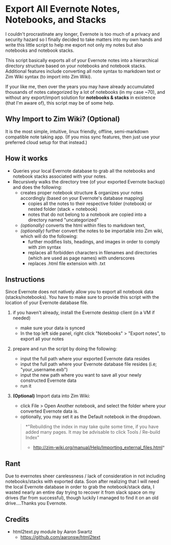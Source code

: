 # Export All Evernote Notes, Notebooks, and Stacks
I couldn't procrastinate any longer, Evernote is too much of a privacy and security hazard so I finally decided to take matters into my own hands and write this little script to help me export not only my notes but also notebooks and notebook stacks. 

This script basically exports all of your Evernote notes into a hierarchical directory structure based on your notebooks and notebook stacks. Additional features include converting all note syntax to markdown text or Zim Wiki syntax (to import into Zim Wiki).

If your like me, then over the years you may have already accumulated thousands of notes categorized by a lot of notebooks (in my case ~70), and without any export/import solution for __notebooks & stacks__ in existence (that I'm aware of), this script may be of some help.


Why Import to Zim Wiki? (Optional)
----------------------------------
It is the most simple, intuitive, linux friendly, offline, semi-markdown compatible note taking app. (If you miss sync features, then just use your preferred cloud setup for that instead.)


How it works
-------------
* Queries your local Evernote database to grab all the notebooks and notebook stacks associated with your notes.
* Recursively walks the directory tree (of your exported Evernote backup) and does the following:
    * creates proper notebook structure & organizes your notes accordingly (based on your Evernote's database mapping)
        * copies all the notes to their respective folder (notebook) or nested folder (stack + notebook)
        * notes that do not belong to a notebook are copied into a directory named "uncategorized"
    * _(optionally)_ converts the html within files to markdown text, 
    * _(optionally)_ further convert the notes to be importable into Zim wiki, which will do the following:
        * further modifies lists, headings, and images in order to comply with zim syntax
        * replaces all forbidden characters in filenames and directories (which are used as page names) with underscores
        * replaces .html file extension with .txt


Instructions
------------

Since Evernote does not natively allow you to export all notebook data (stacks/notebooks). You have to make sure to provide this script with the location of your Evernote database file.

1. if you haven't already, install the Evernote desktop client (in a VM if needed)
    * make sure your data is synced
    * In the top left side panel, right click "Notebooks" > "Export notes", to export all your notes 
2. prepare and run the script by doing the following:
    * input the full path where your exported Evernote data resides
    * input the full path where your Evernote database file resides (i.e; "your_username.exb")
    * input the new path where you want to save all your newly constructed Evernote data
    * run it
 
3. **(Optional)** Import data into Zim Wiki:
    * click File > Open Another notebook, and select the folder where your converted Evernote data is.
    * optionally, you may set it as the Default notebook in the dropdown.

    > *"Rebuilding the index in may take quite some time, if you have added many pages. 
    > It may be advisable to click Tools / Re-build Index"
    > - http://zim-wiki.org/manual/Help/Importing_external_files.html*


Rant
----
Due to evernotes sheer carelessness / lack of consideration in not including notebooks/stacks with exported data. Soon after realizing that I will need the local Evernote database in order to grab the notebook/stack data, I wasted nearly an entire day trying to recover it from slack space on my drives (far from successful), though luckily I managed to find it on an old drive....Thanks you Evernote.


Credits
-------

* html2text.py module by Aaron Swartz
    * https://github.com/aaronsw/html2text